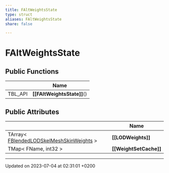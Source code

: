 ```yaml
---
title: FAltWeightsState
type: struct
aliases: FAltWeightsState
share: false

---
```


# FAltWeightsState





## Public Functions

|                | Name           |
| -------------- | -------------- |
| TBL_API | **[[FAltWeightsState]]**() |

## Public Attributes

|                | Name           |
| -------------- | -------------- |
| TArray< [FBlendedLODSkelMeshSkinWeights](/docs/SDK/Source/Classes/structFBlendedLODSkelMeshSkinWeights.md) > | **[[LODWeights]]**  |
| TMap< FName, int32 > | **[[WeightSetCache]]**  |

-------------------------------

Updated on 2023-07-04 at 02:31:01 +0200